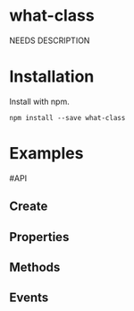 # what-class
NEEDS DESCRIPTION

# Installation
Install with npm.

```shell
npm install --save what-class
```

# Examples

#API
## Create

## Properties

## Methods

## Events
